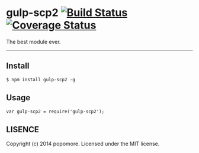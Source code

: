# gulp-scp2 [![Build Status](https://travis-ci.org/popomore/gulp-scp2.png?branch=master)](https://travis-ci.org/popomore/gulp-scp2) [![Coverage Status](https://coveralls.io/repos/popomore/gulp-scp2/badge.png?branch=master)](https://coveralls.io/r/popomore/gulp-scp2?branch=master) 

The best module ever.

---

## Install

```
$ npm install gulp-scp2 -g
```

## Usage

```
var gulp-scp2 = require('gulp-scp2');
```

## LISENCE

Copyright (c) 2014 popomore. Licensed under the MIT license.
